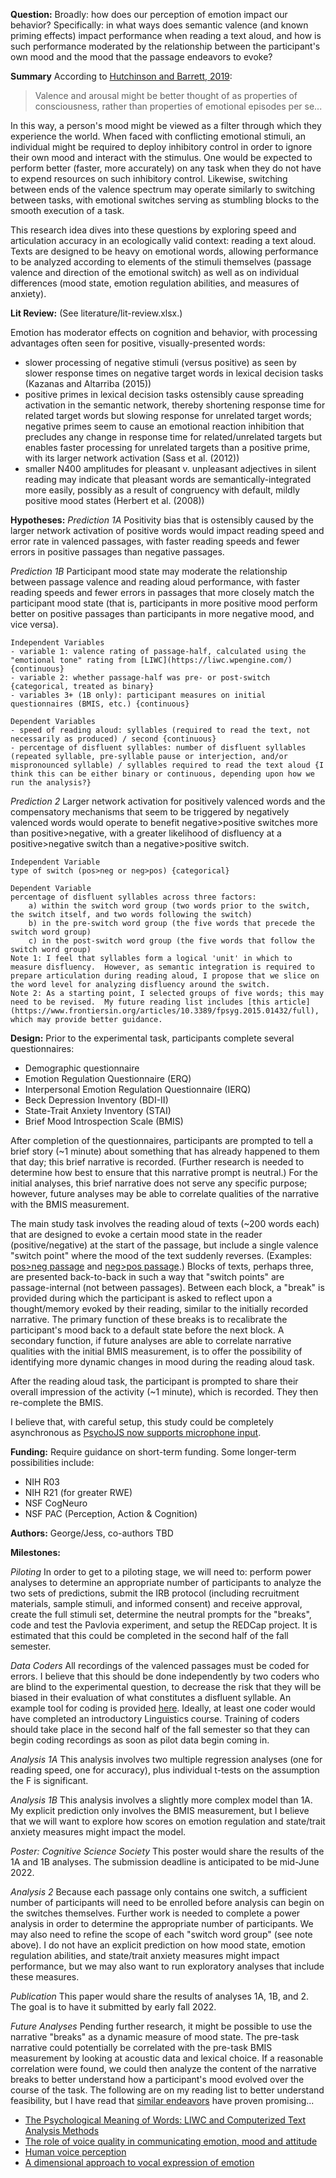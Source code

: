 **Question:**
Broadly: how does our perception of emotion impact our behavior?  Specifically: in what ways does semantic valence (and known priming effects) impact performance when reading a text aloud, and how is such performance moderated by the relationship between the participant's own mood and the mood that the passage endeavors to evoke?

**Summary**
According to [Hutchinson and Barrett, 2019](https://journals.sagepub.com/doi/pdf/10.1177/0963721419831992):
> Valence and arousal might be better thought of as properties of consciousness, rather than properties of emotional episodes per se...

In this way, a person's mood might be viewed as a filter through which they experience the world.  When faced with conflicting emotional stimuli, an individual might be required to deploy inhibitory control in order to ignore their own mood and interact with the stimulus.  One would be expected to perform better (faster, more accurately) on any task when they do not have to expend resources on such inhibitory control.  Likewise, switching between ends of the valence spectrum may operate similarly to switching between tasks, with emotional switches serving as stumbling blocks to the smooth execution of a task.

This research idea dives into these questions by exploring speed and articulation accuracy in an ecologically valid context: reading a text aloud.  Texts are designed to be heavy on emotional words, allowing performance to be analyzed according to elements of the stimuli themselves (passage valence and direction of the emotional switch) as well as on individual differences (mood state, emotion regulation abilities, and measures of anxiety).

**Lit Review:**
(See literature/lit-review.xlsx.)

Emotion has moderator effects on cognition and behavior, with processing advantages often seen for positive, visually-presented words:

- slower processing of negative stimuli (versus positive) as seen by slower response times on negative target words in lexical decision tasks (Kazanas and Altarriba (2015))
- positive primes in lexical decision tasks ostensibly cause spreading activation in the semantic network, thereby shortening response time for related target words but slowing response for unrelated target words; negative primes seem to cause an emotional reaction inhibition that precludes any change in response time for related/unrelated targets but enables faster processing for unrelated targets than a positive prime, with its larger network activation (Sass et al. (2012))
- smaller N400 amplitudes for pleasant v. unpleasant adjectives in silent reading may indicate that pleasant words are semantically-integrated more easily, possibly as a result of congruency with default, mildly positive mood states (Herbert et al. (2008))

**Hypotheses:**
_Prediction 1A_
Positivity bias that is ostensibly caused by the larger network activation of positive words would impact reading speed and error rate in valenced passages, with faster reading speeds and fewer errors in positive passages than negative passages.

_Prediction 1B_
Participant mood state may moderate the relationship between passage valence and reading aloud performance, with faster reading speeds and fewer errors in passages that more closely match the participant mood state (that is, participants in more positive mood perform better on positive passages than participants in more negative mood, and vice versa).

    Independent Variables
    - variable 1: valence rating of passage-half, calculated using the "emotional tone" rating from [LIWC](https://liwc.wpengine.com/) {continuous}
    - variable 2: whether passage-half was pre- or post-switch {categorical, treated as binary}
    - variables 3+ (1B only): participant measures on initial questionnaires (BMIS, etc.) {continuous}

    Dependent Variables
    - speed of reading aloud: syllables (required to read the text, not necessarily as produced) / second {continuous}
    - percentage of disfluent syllables: number of disfluent syllables (repeated syllable, pre-syllable pause or interjection, and/or mispronounced syllable) / syllables required to read the text aloud {I think this can be either binary or continuous, depending upon how we run the analysis?}

_Prediction 2_
Larger network activation for positively valenced words and the compensatory mechanisms that seem to be triggered by negatively valenced words would operate to benefit negative>positive switches more than positive>negative, with a greater likelihood of disfluency at a positive>negative switch than a negative>positive switch.

    Independent Variable
    type of switch (pos>neg or neg>pos) {categorical}

    Dependent Variable
    percentage of disfluent syllables across three factors:
        a) within the switch word group (two words prior to the switch, the switch itself, and two words following the switch)
        b) in the pre-switch word group (the five words that precede the switch word group)
        c) in the post-switch word group (the five words that follow the switch word group)
    Note 1: I feel that syllables form a logical 'unit' in which to measure disfluency.  However, as semantic integration is required to prepare articulation during reading aloud, I propose that we slice on the word level for analyzing disfluency around the switch.
    Note 2: As a starting point, I selected groups of five words; this may need to be revised.  My future reading list includes [this article](https://www.frontiersin.org/articles/10.3389/fpsyg.2015.01432/full), which may provide better guidance.

**Design:**
Prior to the experimental task, participants complete several questionnaires:
- Demographic questionnaire
- Emotion Regulation Questionnaire (ERQ)
- Interpersonal Emotion Regulation Questionnaire (IERQ)
- Beck Depression Inventory (BDI-II)
- State-Trait Anxiety Inventory (STAI)
- Brief Mood Introspection Scale (BMIS)

After completion of the questionnaires, participants are prompted to tell a brief story (~1 minute) about something that has already happened to them that day; this brief narrative is recorded.  (Further research is needed to determine how best to ensure that this narrative prompt is neutral.)  For the initial analyses, this brief narrative does not serve any specific purpose; however, future analyses may be able to correlate qualities of the narrative with the BMIS measurement.

The main study task involves the reading aloud of texts (~200 words each) that are designed to evoke a certain mood state in the reader (positive/negative) at the start of the passage, but include a single valence "switch point" where the mood of the text suddenly reverses. (Examples: [pos>neg passage](https://github.com/NDCLab/brainBox/blob/rwe-valence-jess/brainy-ideas/rwe-valence-jess/stimuli/pos-neg_dolphins.txt) and [neg>pos passage](https://github.com/NDCLab/brainBox/blob/rwe-valence-jess/brainy-ideas/rwe-valence-jess/stimuli/neg_pos_dolphins.txt).)  Blocks of texts, perhaps three, are presented back-to-back in such a way that "switch points" are passage-internal (not between passages).  Between each block, a "break" is provided during which the participant is asked to reflect upon a thought/memory evoked by their reading, similar to the initially recorded narrative.  The primary function of these breaks is to recalibrate the participant's mood back to a default state before the next block.  A secondary function, if future analyses are able to correlate narrative qualities with the initial BMIS measurement, is to offer the possibility of identifying more dynamic changes in mood during the reading aloud task.

After the reading aloud task, the participant is prompted to share their overall impression of the activity (~1 minute), which is recorded.  They then re-complete the BMIS.

I believe that, with careful setup, this study could be completely asynchronous as [PsychoJS now supports microphone input](https://www.psychopy.org/changelog.html).

**Funding:**
Require guidance on short-term funding. Some longer-term possibilities include:

- NIH R03
- NIH R21 (for greater RWE)
- NSF CogNeuro
- NSF PAC (Perception, Action & Cognition)

**Authors:**
George/Jess, co-authors TBD

**Milestones:**

_Piloting_
In order to get to a piloting stage, we will need to: perform power analyses to determine an appropriate number of participants to analyze the two sets of predictions, submit the IRB protocol (including recruitment materials, sample stimuli, and informed consent) and receive approval, create the full stimuli set, determine the neutral prompts for the "breaks", code and test the Pavlovia experiment, and setup the REDCap project.  It is estimated that this could be completed in the second half of the fall semester.

_Data Coders_
All recordings of the valenced passages must be coded for errors.  I believe that this should be done independently by two coders who are blind to the experimental question, to decrease the risk that they will be biased in their evaluation of what constitutes a disfluent syllable.  An example tool for coding is provided [here](https://github.com/NDCLab/brainBox/blob/rwe-valence-jess/brainy-ideas/rwe-valence-jess/data/pos-neg_dolphins_coding.xlsx).  Ideally, at least one coder would have completed an introductory Linguistics course.  Training of coders should take place in the second half of the fall semester so that they can begin coding recordings as soon as pilot data begin coming in.

_Analysis 1A_
This analysis involves two multiple regression analyses (one for reading speed, one for accuracy), plus individual t-tests on the assumption the F is significant.

_Analysis 1B_
This analysis involves a slightly more complex model than 1A.  My explicit prediction only involves the BMIS measurement, but I believe that we will want to explore how scores on emotion regulation and state/trait anxiety measures might impact the model.

_Poster: Cognitive Science Society_
This poster would share the results of the 1A and 1B analyses.  The submission deadline is anticipated to be mid-June 2022.

_Analysis 2_
Because each passage only contains one switch, a sufficient number of participants will need to be enrolled before analysis can begin on the switches themselves.  Further work is needed to complete a power analysis in order to determine the appropriate number of participants.  We may also need to refine the scope of each "switch word group" (see note above).  I do not have an explicit prediction on how mood state, emotion regulation abilities, and state/trait anxiety measures might impact performance, but we may also want to run exploratory analyses that include these measures.

_Publication_
This paper would share the results of analyses 1A, 1B, and 2.  The goal is to have it submitted by early fall 2022.

_Future Analyses_
Pending further research, it might be possible to use the narrative "breaks" as a dynamic measure of mood state.  The pre-task narrative could potentially be correlated with the pre-task BMIS measurement by looking at acoustic data and lexical choice.  If a reasonable correlation were found, we could then analyze the content of the narrative breaks to better understand how a participant's mood evolved over the course of the task.  The following are on my reading list to better understand feasibility, but I have read that [similar endeavors](https://www.pnas.org/content/115/44/11203) have proven promising...
- [The Psychological Meaning of Words: LIWC and Computerized Text Analysis Methods](https://journals.sagepub.com/doi/pdf/10.1177/0261927X09351676)
- [The role of voice quality in communicating emotion, mood and attitude](https://www.sciencedirect.com/science/article/abs/pii/S0167639302000821)
- [Human voice perception](https://www.sciencedirect.com/science/article/pii/S096098221001701X)
- [A dimensional approach to vocal expression of emotion](https://psycnet.apa.org/doi/10.1080/02699930441000445)